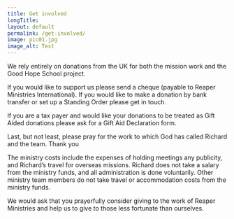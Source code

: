 ```yaml
---
title: Get involved
longTitle: 
layout: default
permalink: /get-involved/
image: pic01.jpg
image_alt: Test
---
```

We rely entirely on donations from the UK for both the mission work and the Good Hope School project.

If you would like to support us please send a cheque (payable to Reaper Ministries International). If you would like to make a donation by bank transfer or set up a Standing Order please get in touch.

If you are a tax payer and would like your donations to be treated as Gift Aided donations please ask for a Gift Aid Declaration form.

Last, but not least, please pray for the work to which God has called Richard and the team. Thank you

The ministry costs include the expenses of holding meetings any publicity, and Richard’s travel for overseas missions. Richard does not take a salary from the ministry funds, and all administration is done voluntarily. Other ministry team members do not take travel or accommodation costs from the ministry funds.

We would ask that you prayerfully consider giving to the work of Reaper Ministries and help us to give to those less fortunate than ourselves.

<div id="CAFDonateButtonContainer"></div>
<p><script type="text/javascript">
var caf_BeneficiaryCampaignId=1678;
document.write(unescape('%3Cscript id="CAFDonateButtonLoader_script" src="https://cafdonate.cafonline.org/js/CAF.DonateButtonLoader_script.js" type="text/javascript"%3E%3C/script%3E'));
</script></p>
